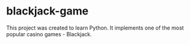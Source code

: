 # blackjack-game
This project was created to learn Python. It implements one of the most popular casino games - Blackjack.
